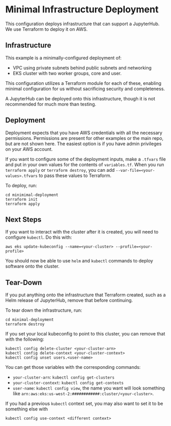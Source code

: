 # Minimal Infrastructure Deployment

This configuration deploys infrastructure that can support a
JupyterHub. We use Terraform to deploy it on AWS.

## Infrastructure

This example is a minimally-configured deployment of:
- VPC using private subnets behind public subnets and networking
- EKS cluster with two worker groups, core and user.

This configuration utilizes a Terraform module for each of these,
enabling minimal configuration for us without sacrificing security
and completeness.

A JupyterHub can be deployed onto this infrastructure, though it
is not recommended for much more than testing.

## Deployment

Deployment expects that you have AWS credentials with all the necessary
permissions. Permissions are present for other examples or the main
repo, but are not shown here. The easiest option is if you have admin
privileges on your AWS account.

If you want to configure some of the deployment inputs, make a
`.tfvars` file and put in your own values for the contents of
`variables.tf`. When you run `terraform apply` or `terraform destroy`,
you can add `--var-file=<your-values>.tfvars` to pass these values
to Terraform.

To deploy, run:

```
cd minimimal-deployment
terraform init
terraform apply
```

## Next Steps

If you want to interact with the cluster after it is created, you will
need to configure `kubectl`. Do this with:

```
aws eks update-kubeconfig --name=<your-cluster> --profile=<your-profile>
```

You should now be able to use `helm` and `kubectl` commands to deploy
software onto the cluster. 


## Tear-Down

If you put anything onto the infrastructure that Terraform created,
such as a Helm release of JupyterHub, remove that before continuing.

To tear down the infrastructure, run:

```
cd minimal-deployment
terraform destroy
```

If you set your local kubeconfig to point to this cluster, you can
remove that with the following:

```
kubectl config delete-cluster <your-cluster-arn>
kubectl config delete-context <your-cluster-context>
kubectl config unset users.<user-name>
```

You can get those variables with the corresponding commands:

- `your-cluster-arn`: `kubectl config get-clusters`
- `your-cluster-context`: `kubectl config get-contexts`
- `user-name`: `kubectl config view`, the name you want will look
something like
`arn:aws:eks:us-west-2:############:cluster/<your-cluster>`.

If you had a previous `kubectl` context set, you may also want to set it to be something else with

```
kubectl config use-context <different context>
```
